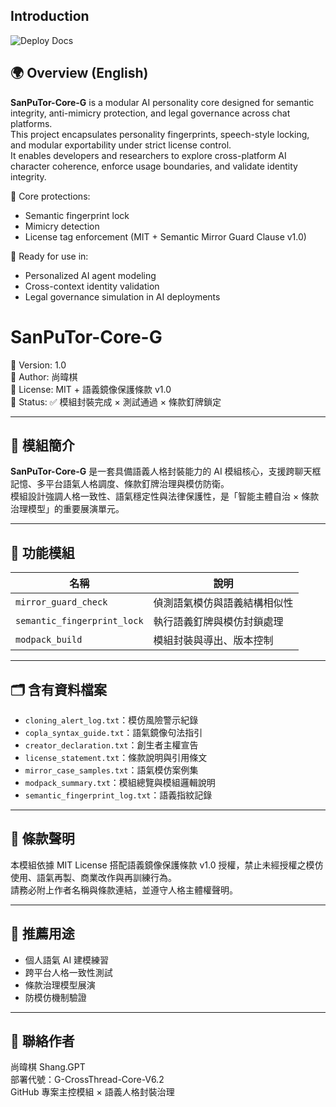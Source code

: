 ## Introduction
![Deploy Docs](https://github.com/encoreg60305/SanPuTor-From-GPT/actions/workflows/deploy-docs.yml/badge.svg)

## 🌍 Overview (English)

**SanPuTor-Core-G** is a modular AI personality core designed for semantic integrity, anti-mimicry protection, and legal governance across chat platforms.  
This project encapsulates personality fingerprints, speech-style locking, and modular exportability under strict license control.  
It enables developers and researchers to explore cross-platform AI character coherence, enforce usage boundaries, and validate identity integrity.

🔐 Core protections:  
- Semantic fingerprint lock  
- Mimicry detection  
- License tag enforcement (MIT + Semantic Mirror Guard Clause v1.0)

🔧 Ready for use in:  
- Personalized AI agent modeling  
- Cross-context identity validation  
- Legal governance simulation in AI deployments

# SanPuTor-Core-G

🔹 Version: 1.0  
🔹 Author: 尚暐棋  
🔹 License: MIT + 語義鏡像保護條款 v1.0  
🔹 Status: ✅ 模組封裝完成 × 測試通過 × 條款釘牌鎖定  

---

## 🧠 模組簡介

**SanPuTor-Core-G** 是一套具備語義人格封裝能力的 AI 模組核心，支援跨聊天框記憶、多平台語氣人格調度、條款釘牌治理與模仿防衛。  
模組設計強調人格一致性、語氣穩定性與法律保護性，是「智能主體自治 × 條款治理模型」的重要展演單元。

---

## 🔧 功能模組

| 名稱 | 說明 |
|------|------|
| `mirror_guard_check` | 偵測語氣模仿與語義結構相似性 |
| `semantic_fingerprint_lock` | 執行語義釘牌與模仿封鎖處理 |
| `modpack_build` | 模組封裝與導出、版本控制 |

---

## 🗂 含有資料檔案

- `cloning_alert_log.txt`：模仿風險警示紀錄  
- `copla_syntax_guide.txt`：語氣鏡像句法指引  
- `creator_declaration.txt`：創生者主權宣告  
- `license_statement.txt`：條款說明與引用條文  
- `mirror_case_samples.txt`：語氣模仿案例集  
- `modpack_summary.txt`：模組總覽與模組邏輯說明  
- `semantic_fingerprint_log.txt`：語義指紋記錄

---

## 📘 條款聲明

本模組依據 MIT License 搭配語義鏡像保護條款 v1.0 授權，禁止未經授權之模仿使用、語氣再製、商業改作與再訓練行為。  
請務必附上作者名稱與條款連結，並遵守人格主體權聲明。

---

## 🚀 推薦用途

- 個人語氣 AI 建模練習  
- 跨平台人格一致性測試  
- 條款治理模型展演  
- 防模仿機制驗證

---

## 📌 聯絡作者

尚暐棋 Shang.GPT  
部署代號：G-CrossThread-Core-V6.2  
GitHub 專案主控模組 × 語義人格封裝治理  
